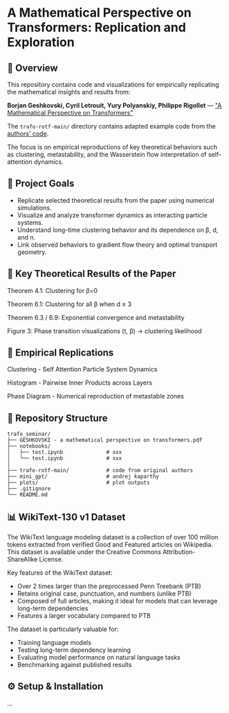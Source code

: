 # A Mathematical Perspective on Transformers: Replication and Exploration

## 📌 Overview

This repository contains code and visualizations for empirically replicating the mathematical insights and results from: 

**Borjan Geshkovski, Cyril Letrouit, Yury Polyanskiy, Philippe Rigollet** — ["A Mathematical Perspective on Transformers"](https://arxiv.org/abs/2312.10794)

The `trafo-rotf-main/` directory contains adapted example code from the [authors' code](https://github.com/borjanG/2023-transformers-rotf/).

The focus is on empirical reproductions of key theoretical behaviors such as clustering, metastability, and the Wasserstein flow interpretation of self-attention dynamics.

## 🎯 Project Goals

- Replicate selected theoretical results from the paper using numerical simulations.
- Visualize and analyze transformer dynamics as interacting particle systems.
- Understand long-time clustering behavior and its dependence on β, d, and n.
- Link observed behaviors to gradient flow theory and optimal transport geometry.

## 📐 Key Theoretical Results of the Paper

Theorem 4.1: Clustering for β=0  

Theorem 6.1: Clustering for all β when d ≥ 3  

Theorem 6.3 / 6.9: Exponential convergence and metastability  

Figure 3: Phase transition visualizations (t, β) → clustering likelihood


## 🔬 Empirical Replications

Clustering - Self Attention Particle System Dynamics

Histogram - Pairwise Inner Products across Layers  

Phase Diagram - Numerical reproduction of metastable zones

## 📁 Repository Structure

```
trafo_seminar/
├── GESHKOVSKI - a mathematical perspective on transformers.pdf 
├── notebooks/
│   ├── test.ipynb              # xxx
│   └── test.ipynb              # xxx
│
├── trafo-rotf-main/            # code from original authors
├── mini_gpt/                   # andrej kaparthy
├── plots/                      # plot outputs
├── .gitignore
└── README.md
```

## 📊 WikiText-130 v1 Dataset

The WikiText language modeling dataset is a collection of over 100 million tokens extracted from verified Good and Featured articles on Wikipedia. This dataset is available under the Creative Commons Attribution-ShareAlike License.

Key features of the WikiText dataset:
- Over 2 times larger than the preprocessed Penn Treebank (PTB)
- Retains original case, punctuation, and numbers (unlike PTB)
- Composed of full articles, making it ideal for models that can leverage long-term dependencies
- Features a larger vocabulary compared to PTB

The dataset is particularly valuable for:
- Training language models
- Testing long-term dependency learning
- Evaluating model performance on natural language tasks
- Benchmarking against published results

## ⚙️ Setup & Installation

...
